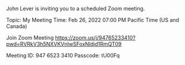 John Lever is inviting you to a scheduled Zoom meeting.

Topic: My Meeting
Time: Feb 26, 2022 07:00 PM Pacific Time (US and Canada)

Join Zoom Meeting
https://zoom.us/j/94765233410?pwd=RVRkV3h5NXVKVnIwSFoxNldjd1RmQT09

Meeting ID: 947 6523 3410
Passcode: tU00Fq



